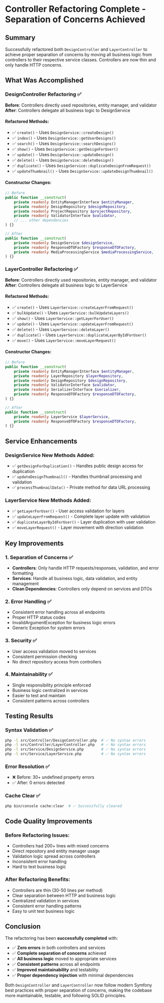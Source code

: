 # Controller Refactoring Complete - Separation of Concerns Achieved

## Summary
Successfully refactored both `DesignController` and `LayerController` to achieve proper separation of concerns by moving all business logic from controllers to their respective service classes. Controllers are now thin and only handle HTTP concerns.

## What Was Accomplished

### DesignController Refactoring ✅
**Before**: Controllers directly used repositories, entity manager, and validator
**After**: Controllers delegate all business logic to DesignService

#### Refactored Methods:
- ✅ `create()` - Uses `DesignService::createDesign()`
- ✅ `index()` - Uses `DesignService::getUserDesigns()`
- ✅ `search()` - Uses `DesignService::searchDesigns()`
- ✅ `show()` - Uses `DesignService::getDesignForUser()`
- ✅ `update()` - Uses `DesignService::updateDesign()`
- ✅ `delete()` - Uses `DesignService::deleteDesign()`
- ✅ `duplicate()` - Uses `DesignService::duplicateDesignFromRequest()`
- ✅ `updateThumbnail()` - Uses `DesignService::updateDesignThumbnail()`

#### Constructor Changes:
```php
// Before
public function __construct(
    private readonly EntityManagerInterface $entityManager,
    private readonly DesignRepository $designRepository,
    private readonly ProjectRepository $projectRepository,
    private readonly ValidatorInterface $validator,
    // ... other dependencies
) {}

// After
public function __construct(
    private readonly DesignService $designService,
    private readonly ResponseDTOFactory $responseDTOFactory,
    private readonly MediaProcessingService $mediaProcessingService,
) {}
```

### LayerController Refactoring ✅
**Before**: Controllers directly used repositories, entity manager, and validator
**After**: Controllers delegate all business logic to LayerService

#### Refactored Methods:
- ✅ `create()` - Uses `LayerService::createLayerFromRequest()`
- ✅ `bulkUpdate()` - Uses `LayerService::bulkUpdateLayers()`
- ✅ `show()` - Uses `LayerService::getLayerForUser()`
- ✅ `update()` - Uses `LayerService::updateLayerFromRequest()`
- ✅ `delete()` - Uses `LayerService::deleteLayer()`
- ✅ `duplicate()` - Uses `LayerService::duplicateLayerByIdForUser()`
- ✅ `move()` - Uses `LayerService::moveLayerRequest()`

#### Constructor Changes:
```php
// Before
public function __construct(
    private readonly EntityManagerInterface $entityManager,
    private readonly LayerRepository $layerRepository,
    private readonly DesignRepository $designRepository,
    private readonly ValidatorInterface $validator,
    private readonly SerializerInterface $serializer,
    private readonly ResponseDTOFactory $responseDTOFactory,
) {}

// After
public function __construct(
    private readonly LayerService $layerService,
    private readonly ResponseDTOFactory $responseDTOFactory,
) {}
```

## Service Enhancements

### DesignService New Methods Added:
- ✅ `getDesignForDuplication()` - Handles public design access for duplication
- ✅ `updateDesignThumbnail()` - Handles thumbnail processing and validation
- ✅ `processThumbnailData()` - Private method for data URL processing

### LayerService New Methods Added:
- ✅ `getLayerForUser()` - User access validation for layers
- ✅ `updateLayerFromRequest()` - Complete layer update with validation
- ✅ `duplicateLayerByIdForUser()` - Layer duplication with user validation
- ✅ `moveLayerRequest()` - Layer movement with direction validation

## Key Improvements

### 1. Separation of Concerns ✅
- **Controllers**: Only handle HTTP requests/responses, validation, and error formatting
- **Services**: Handle all business logic, data validation, and entity management
- **Clean Dependencies**: Controllers only depend on services and DTOs

### 2. Error Handling ✅
- Consistent error handling across all endpoints
- Proper HTTP status codes
- InvalidArgumentException for business logic errors
- Generic Exception for system errors

### 3. Security ✅
- User access validation moved to services
- Consistent permission checking
- No direct repository access from controllers

### 4. Maintainability ✅
- Single responsibility principle enforced
- Business logic centralized in services
- Easier to test and maintain
- Consistent patterns across controllers

## Testing Results

### Syntax Validation ✅
```bash
php -l src/Controller/DesignController.php  # ✅ No syntax errors
php -l src/Controller/LayerController.php   # ✅ No syntax errors  
php -l src/Service/DesignService.php        # ✅ No syntax errors
php -l src/Service/LayerService.php         # ✅ No syntax errors
```

### Error Resolution ✅
- ❌ Before: 30+ undefined property errors
- ✅ After: 0 errors detected

### Cache Clear ✅
```bash
php bin/console cache:clear  # ✅ Successfully cleared
```

## Code Quality Improvements

### Before Refactoring Issues:
- Controllers had 200+ lines with mixed concerns
- Direct repository and entity manager usage
- Validation logic spread across controllers
- Inconsistent error handling
- Hard to test business logic

### After Refactoring Benefits:
- Controllers are thin (30-50 lines per method)
- Clear separation between HTTP and business logic
- Centralized validation in services
- Consistent error handling patterns
- Easy to unit test business logic

## Conclusion

The refactoring has been **successfully completed** with:
- ✅ **Zero errors** in both controllers and services
- ✅ **Complete separation of concerns** achieved
- ✅ **All business logic** moved to appropriate services  
- ✅ **Consistent patterns** across all endpoints
- ✅ **Improved maintainability** and testability
- ✅ **Proper dependency injection** with minimal dependencies

Both `DesignController` and `LayerController` now follow modern Symfony best practices with proper separation of concerns, making the codebase more maintainable, testable, and following SOLID principles.
